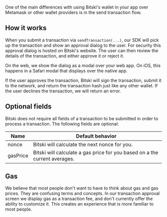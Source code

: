One of the main differences with using Bitski's wallet in your app over Metamask or other wallet providers is in the send transaction flow.

## How it works

When you submit a transaction via `sendTransaction(...)`, our SDK will pick up the transaction and show an approval dialog to the user. For security this approval dialog is hosted on Bitski's website. The user can then review the details of the transaction, and either approve it or reject it.

On the web, we show the dialog as a modal over your web app. On iOS, this happens in a Safari modal that displays over the native app.

If the user approves the transaction, Bitski will sign the transaction, submit it to the network, and return the transaction hash just like any other wallet. If the user declines the transaction, we will return an error.

## Optional fields

Bitski does not require all fields of a transaction to be submitted in order to process a transaction. The following fields are optional:

Name | Default behavior
---- | ----------------
nonce | Bitski will calculate the next nonce for you.
gasPrice | Bitski will calculate a gas price for you based on a the current averages.

## Gas

We believe that most people don't want to have to think about gas and gas prices. They are confusing terms and concepts. In our transaction approval screen we display gas as a transaction fee, and don't currently offer the ability to customize it. This creates an experience that is more familiar to most people.
